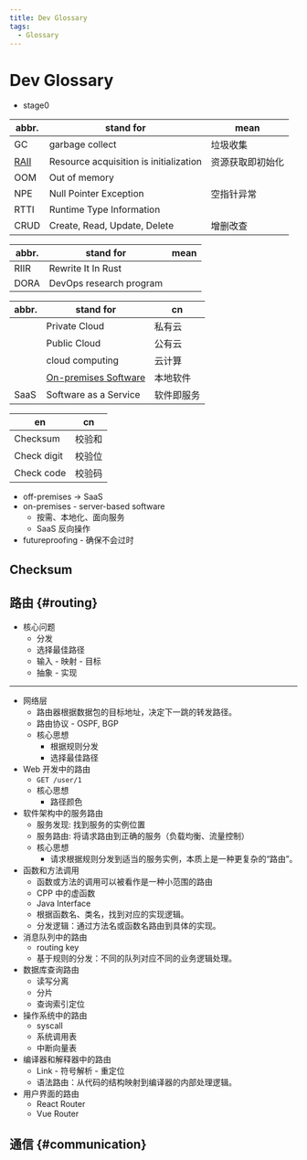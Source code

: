 ```yaml
---
title: Dev Glossary
tags:
  - Glossary
---
```


# Dev Glossary

- stage0

| abbr.  | stand for                              | mean             |
| ------ | -------------------------------------- | ---------------- |
| GC     | garbage collect                        | 垃圾收集         |
| [RAII] | Resource acquisition is initialization | 资源获取即初始化 |
| OOM    | Out of memory                          |
| NPE    | Null Pointer Exception                 | 空指针异常       |
| RTTI   | Runtime Type Information               |
| CRUD   | Create, Read, Update, Delete           | 增删改查         |

[raii]: https://en.wikipedia.org/wiki/Resource_acquisition_is_initialization

| abbr. | stand for               | mean |
| ----- | ----------------------- | ---- |
| RIIR  | Rewrite It In Rust      |
| DORA  | DevOps research program |

| abbr. | stand for              | cn         |
| ----- | ---------------------- | ---------- |
|       | Private Cloud          | 私有云     |
|       | Public Cloud           | 公有云     |
|       | cloud computing        | 云计算     |
|       | [On-premises Software] | 本地软件   |
| SaaS  | Software as a Service  | 软件即服务 |

| en          | cn     |
| ----------- | ------ |
| Checksum    | 校验和 |
| Check digit | 校验位 |
| Check code  | 校验码 |

- off-premises -> SaaS
- on-premises - server-based software
  - 按需、本地化、面向服务
  - SaaS 反向操作
- futureproofing - 确保不会过时

[on-premises software]: https://en.wikipedia.org/wiki/On-premises_software

## Checksum

## 路由 {#routing}

- 核心问题
  - 分发
  - 选择最佳路径
  - 输入 - 映射 - 目标
  - 抽象 - 实现

---

- 网络层
  - 路由器根据数据包的目标地址，决定下一跳的转发路径。
  - 路由协议 - OSPF, BGP
  - 核心思想
    - 根据规则分发
    - 选择最佳路径
- Web 开发中的路由
  - `GET /user/1`
  - 核心思想
    - 路径颜色
- 软件架构中的服务路由
  - 服务发现: 找到服务的实例位置
  - 服务路由: 将请求路由到正确的服务（负载均衡、流量控制）
  - 核心思想
    - 请求根据规则分发到适当的服务实例，本质上是一种更复杂的“路由”。
- 函数和方法调用
  - 函数或方法的调用可以被看作是一种小范围的路由
  - CPP 中的虚函数
  - Java Interface
  - 根据函数名、类名，找到对应的实现逻辑。
  - 分发逻辑：通过方法名或函数名路由到具体的实现。
- 消息队列中的路由
  - routing key
  - 基于规则的分发：不同的队列对应不同的业务逻辑处理。
- 数据库查询路由
  - 读写分离
  - 分片
  - 查询索引定位
- 操作系统中的路由
  - syscall
  - 系统调用表
  - 中断向量表
- 编译器和解释器中的路由
  - Link - 符号解析 - 重定位
  - 语法路由：从代码的结构映射到编译器的内部处理逻辑。
- 用户界面的路由
  - React Router
  - Vue Router

## 通信 {#communication}
